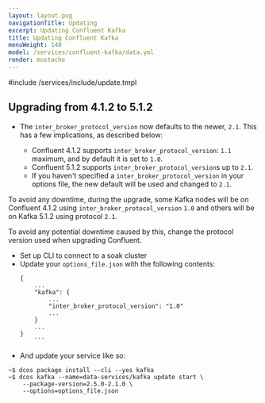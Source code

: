 ```yaml
---
layout: layout.pug
navigationTitle: Updating 
excerpt: Updating Confluent Kafka
title: Updating Confluent Kafka
menuWeight: 140
model: /services/confluent-kafka/data.yml
render: mustache
---
```


#include /services/include/update.tmpl


## Upgrading from 4.1.2 to 5.1.2
  
* The `inter_broker_protocol_version` now defaults to the newer, `2.1`. This has a few implications, as described below:

  - Confluent 4.1.2 supports `inter_broker_protocol_version`: `1.1` maximum, and by default it is set to `1.0`.
  - Confluent 5.1.2 supports `inter_broker_protocol_version`s up to `2.1`. 
  - If you haven't specified a `inter_broker_protocol_version` in your options file, the new default will be used and changed to `2.1`.

To avoid any downtime, during the upgrade, some Kafka nodes will be on Confluent 4.1.2 using `inter_broker_protocol_version` `1.0` and others will be on Kafka 5.1.2 using protocol `2.1`.

To avoid any potential downtime caused by this, change the protocol version used when upgrading Confluent.

- Set up CLI to connect to a soak cluster
- Update your `options_file.json` with the following contents:
  ```
  {
	  ...
	  "kafka": {
		  ...
		  "inter_broker_protocol_version": "1.0"
		  ...
	  }
	  ...
  }
	  ```

- And update your service like so:
 ```
 ~$ dcos package install --cli --yes kafka
 ~$ dcos kafka --name=data-services/kafka update start \
	 --package-version=2.5.0-2.1.0 \
	 --options=options_file.json
```
